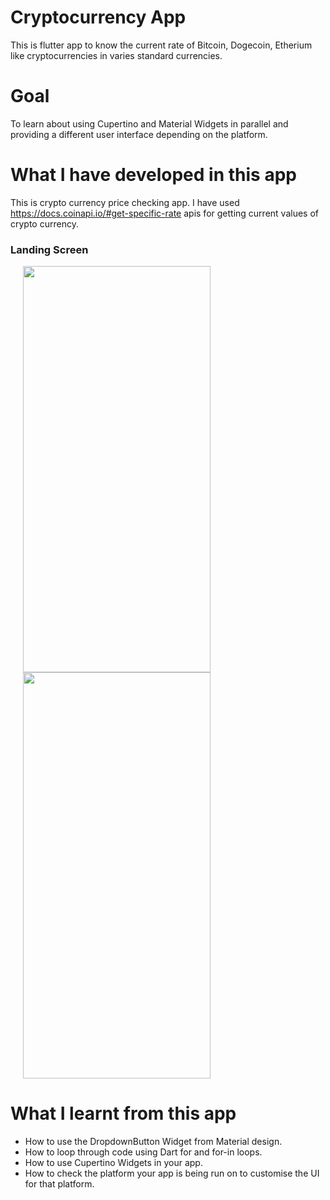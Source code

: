 # Cryptocurrency App 


This is flutter app to know the current rate of Bitcoin, Dogecoin, Etherium like cryptocurrencies in varies standard currencies. 

# Goal
To learn about using Cupertino and Material Widgets in parallel and providing a different user interface depending on the platform.

# What I have developed in this app
This is crypto currency price checking app. I have used https://docs.coinapi.io/#get-specific-rate apis for getting current values of crypto currency. 

### Landing Screen
<p float="left">
  <img src="https://user-images.githubusercontent.com/34621423/117530045-a6325a00-aff8-11eb-88b1-8f0deea36d5d.png" width="300" height="650" hspace="20"/> 
  <img src="https://user-images.githubusercontent.com/34621423/117530046-a7fc1d80-aff8-11eb-8c54-8579a79e0176.png" width="300" height="650" hspace="20"/>
</p>



# What I learnt from this app
* How to use the DropdownButton Widget from Material design.
* How to loop through code using Dart for and for-in loops.
* How to use Cupertino Widgets in your app.
* How to check the platform your app is being run on to customise the UI for that platform.
